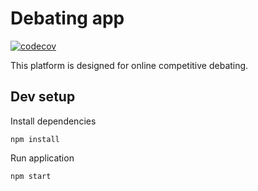 # Debating app
[![codecov](https://codecov.io/gh/talgatomarov/debating-app/branch/master/graph/badge.svg?token=C8JWBF4MTV)](https://codecov.io/gh/talgatomarov/debating-app)

This platform is designed for online competitive debating. 

Dev setup
------------
Install dependencies

```
npm install
```

Run application

```
npm start
```

